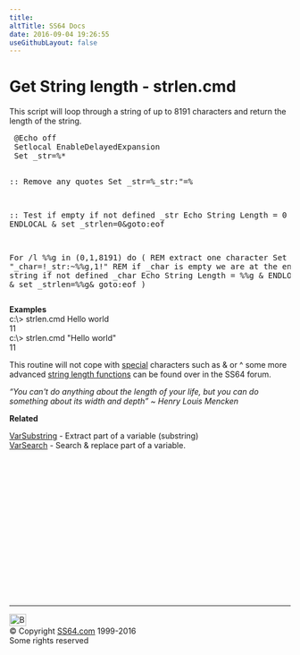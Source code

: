 ```yaml
---
title:
altTitle: SS64 Docs
date: 2016-09-04 19:26:55
useGithubLayout: false
---
```

<!-- #BeginLibraryItem "/Library/head_ntsyntax.lbi" --><!-- #EndLibraryItem -->
<h1>Get String length - strlen.cmd</h1>
<p>This script will loop through a string of up to 8191 characters and return the length of the string.</p>
<pre> @Echo off
 Setlocal EnableDelayedExpansion
 Set _str=%*
 
 :: Remove any quotes
 Set _str=%_str:"=%
 
 :: Test if empty
 if not defined _str Echo String Length = 0 &amp; ENDLOCAL &amp; set _strlen=0&amp;goto:eof
 
 For /l %%g in (0,1,8191) do (
  REM extract one character
  Set "_char=!_str:~%%g,1!"
  REM if _char is empty we are at the end of the string
  if not defined _char Echo String Length = %%g &amp; ENDLOCAL &amp; set _strlen=%%g&amp; goto:eof
 )</pre>
<p> <b>Examples</b><br>
<span class="code">c:\&gt; strlen.cmd Hello world<br>
11<br>
c:\&gt; strlen.cmd "Hello world"<br>
11</span></p>
<p>This routine will not cope with <a href="syntax-esc.html">special</a> characters such as &amp; or ^ some more advanced <a href="http://ss64.org/viewtopic.php?pid=6478">string length functions</a> can be found over in the SS64 forum.<br>
</p>
<p><i class="quote">“You can't do anything about the length of your life, but you can do something about its width and depth” ~ </i><i class="quote">Henry Louis Mencken</i>
</p><p><b>Related</b>
</p><p><a href="syntax-substring.html">VarSubstring</a> - Extract part of a variable (substring) <br>
<a href="syntax-replace.html">VarSearch</a> - Search &amp; replace part of a variable.<!-- #BeginLibraryItem "/Library/foot_nt.lbi" --></p><p>
<!-- windows300 -->
<ins class="adsbygoogle" style="display:inline-block;width:300px;height:250px" data-ad-client="ca-pub-6140977852749469" data-ad-slot="7649547908"></ins>
<script>
(adsbygoogle = window.adsbygoogle || []).push({});
</script></p>
<hr>
<div id="bl" class="footer"><a href="syntax-strlen.html#"><img src="../images/top.png" width="30" height="22" alt="Back to the Top"></a></div>
<div id="br" class="footer, tagline">© Copyright <a href="../index.html">SS64.com</a> 1999-2016<br>
Some rights reserved</div><!-- #EndLibraryItem -->

